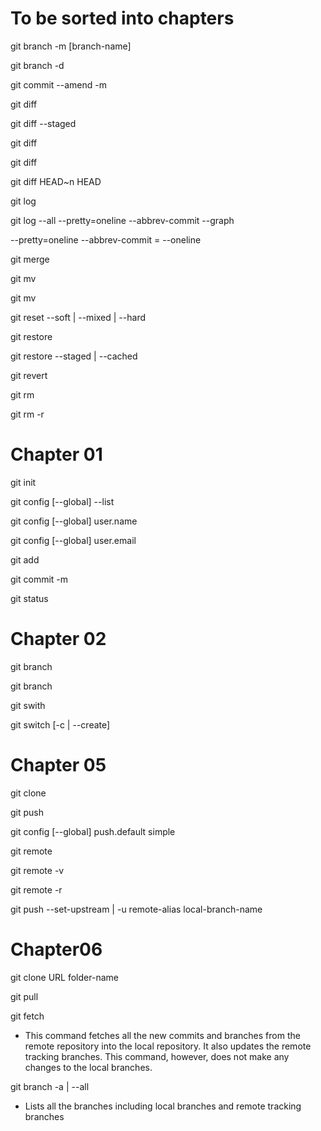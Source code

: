 # To be sorted into chapters

git branch -m [branch-name] <new-branch-name>

git branch -d <branch-name>

git commit --amend -m <commit-message>

git diff

git diff --staged

git diff <branch-1-name> <branch-2-name>

git diff <old-commit-id> <new-commit-id>

git diff HEAD~n HEAD

git log

git log --all --pretty=oneline --abbrev-commit --graph

--pretty=oneline --abbrev-commit = --oneline

git merge <branch-name>

git mv <file-name> <new-file-name>

git mv <file-path> <new-file-path>

git reset --soft | --mixed | --hard <commit-id>

git restore <file-name>

git restore --staged | --cached <file-name>

git revert <commit-id>

git rm <file-name>

git rm -r <directory-name>

# Chapter 01

git init

git config [--global] --list

git config [--global] user.name <user-name>

git config [--global] user.email <user-email>

git add <file-name>

git commit -m <commit-message>

git status

# Chapter 02

git branch

git branch <new-branch-name>

git swith <branch-name>

git switch [-c | --create] <branch-name>

# Chapter 05
git clone <remote-repository-url>

git push

git config [--global] push.default simple

git remote

git remote -v

git remote -r

git push --set-upstream | -u remote-alias local-branch-name

# Chapter06

git clone URL folder-name

git pull

git fetch
- This command fetches all the new commits and branches from the remote repository
into the local repository. It also updates the remote tracking branches.
This command, however, does not make any changes to the local branches.

git branch -a | --all
- Lists all the branches including local branches and remote tracking branches
